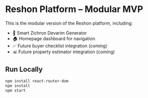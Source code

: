 # Reshon Platform – Modular MVP

This is the modular version of the Reshon platform, including:

- 📝 Smart Zichron Devarim Generator
- 🏠 Homepage dashboard for navigation
- ✅ Future buyer checklist integration (coming)
- 📊 Future property estimator integration (coming)

## Run Locally

```bash
npm install react-router-dom
npm install
npm start
